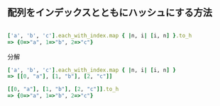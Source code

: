 ## 配列をインデックスとともにハッシュにする方法

```ruby

['a', 'b', 'c'].each_with_index.map { |n, i| [i, n] }.to_h
=> {0=>"a", 1=>"b", 2=>"c"}
```

分解

```ruby
['a', 'b', 'c'].each_with_index.map { |n, i| [i, n] }
=> [[0, "a"], [1, "b"], [2, "c"]]

[[0, "a"], [1, "b"], [2, "c"]].to_h
=> {0=>"a", 1=>"b", 2=>"c"}
```
